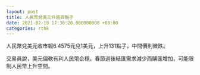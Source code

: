 ```yaml
---
layout: post
title: 人民幣兌美元升逾百點子
date: 2021-02-19 17:30:20.000000000 +08:00
categories: rthk
---
```


人民幣兌美元收市報6.4575元兌1美元，上升131點子，中間價則微跌。

交易員說，美元偏軟有利人民幣企穩。春節過後結匯需求減少而購匯增加，可能限制人民幣上升空間。
